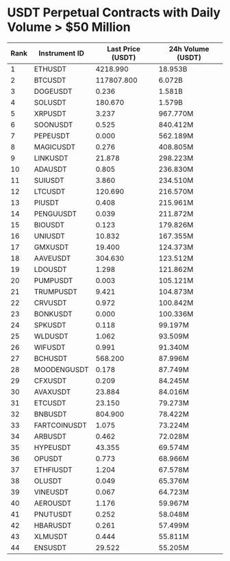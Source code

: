 # USDT Perpetual Contracts with Daily Volume > $50 Million

| Rank | Instrument ID | Last Price (USDT) | 24h Volume (USDT) |
|------|---------------|-------------------|-------------------|
| 1 | ETHUSDT | 4218.990 | 18.953B |
| 2 | BTCUSDT | 117807.800 | 6.072B |
| 3 | DOGEUSDT | 0.236 | 1.581B |
| 4 | SOLUSDT | 180.670 | 1.579B |
| 5 | XRPUSDT | 3.237 | 967.770M |
| 6 | SOONUSDT | 0.525 | 840.412M |
| 7 | PEPEUSDT | 0.000 | 562.189M |
| 8 | MAGICUSDT | 0.276 | 408.805M |
| 9 | LINKUSDT | 21.878 | 298.223M |
| 10 | ADAUSDT | 0.805 | 236.830M |
| 11 | SUIUSDT | 3.860 | 234.510M |
| 12 | LTCUSDT | 120.690 | 216.570M |
| 13 | PIUSDT | 0.408 | 215.961M |
| 14 | PENGUUSDT | 0.039 | 211.872M |
| 15 | BIOUSDT | 0.123 | 179.826M |
| 16 | UNIUSDT | 10.832 | 167.355M |
| 17 | GMXUSDT | 19.400 | 124.373M |
| 18 | AAVEUSDT | 304.630 | 123.512M |
| 19 | LDOUSDT | 1.298 | 121.862M |
| 20 | PUMPUSDT | 0.003 | 105.121M |
| 21 | TRUMPUSDT | 9.421 | 104.873M |
| 22 | CRVUSDT | 0.972 | 100.842M |
| 23 | BONKUSDT | 0.000 | 100.336M |
| 24 | SPKUSDT | 0.118 | 99.197M |
| 25 | WLDUSDT | 1.062 | 93.509M |
| 26 | WIFUSDT | 0.991 | 91.340M |
| 27 | BCHUSDT | 568.200 | 87.996M |
| 28 | MOODENGUSDT | 0.178 | 87.749M |
| 29 | CFXUSDT | 0.209 | 84.245M |
| 30 | AVAXUSDT | 23.884 | 84.016M |
| 31 | ETCUSDT | 23.150 | 79.273M |
| 32 | BNBUSDT | 804.900 | 78.422M |
| 33 | FARTCOINUSDT | 1.075 | 73.224M |
| 34 | ARBUSDT | 0.462 | 72.028M |
| 35 | HYPEUSDT | 43.355 | 69.574M |
| 36 | OPUSDT | 0.773 | 68.966M |
| 37 | ETHFIUSDT | 1.204 | 67.578M |
| 38 | OLUSDT | 0.049 | 65.376M |
| 39 | VINEUSDT | 0.067 | 64.723M |
| 40 | AEROUSDT | 1.176 | 59.967M |
| 41 | PNUTUSDT | 0.252 | 58.048M |
| 42 | HBARUSDT | 0.261 | 57.499M |
| 43 | XLMUSDT | 0.444 | 55.811M |
| 44 | ENSUSDT | 29.522 | 55.205M |
